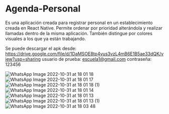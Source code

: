 # Agenda-Personal
Es una aplicación creada para registrar personal en un establecimiento creada en React Native.
Permite ordenar por prioridad alterándola y realizar llamadas dentro de la misma aplicación.
También distingue por colores visuales a los que ya están trabajando.

Se puede descargar el apk desde: https://drive.google.com/file/d/1DaMSOE8tp4vus3vzL4mB6E1B5ae33dQK/view?usp=sharing
usuario de prueba: escuela1@gmail.com contraseña: 123456

![WhatsApp Image 2022-10-31 at 18 01 18](https://user-images.githubusercontent.com/109160932/199109950-f9e1a7b5-ea1c-4b02-b6b5-62c7bd291311.jpeg)
![WhatsApp Image 2022-10-31 at 18 01 17](https://user-images.githubusercontent.com/109160932/199109974-3aed2b26-1a91-46fe-90b2-4219dfffe496.jpeg)
![WhatsApp Image 2022-10-31 at 18 01 18 (1)](https://user-images.githubusercontent.com/109160932/199109982-04c664ee-02e8-4095-92ae-305b2e093366.jpeg)
![WhatsApp Image 2022-10-31 at 18 01 14](https://user-images.githubusercontent.com/109160932/199109996-fb758789-bcad-418c-a9a1-322ec62b2aab.jpeg)
![WhatsApp Image 2022-10-31 at 18 01 13](https://user-images.githubusercontent.com/109160932/199110000-c0d3bea1-3a95-4f43-aac9-a1a9907ddd4d.jpeg)
![WhatsApp Image 2022-10-31 at 18 01 13 (1)](https://user-images.githubusercontent.com/109160932/199110006-308a7297-0863-48c4-9c21-1760a781b804.jpeg)
![WhatsApp Image 2022-10-31 at 18 03 48](https://user-images.githubusercontent.com/109160932/199110230-fd1d505d-948a-490b-9d48-3b15aa9d9acd.jpeg)
